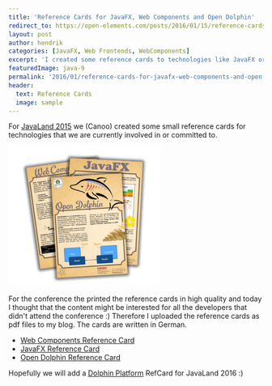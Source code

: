 ```yaml
---
title: 'Reference Cards for JavaFX, Web Components and Open Dolphin'
redirect_to: https://open-elements.com/posts/2016/01/15/reference-cards-for-javafx-web-components-and-open-dolphin/
layout: post
author: hendrik
categories: [JavaFX, Web Frontends, WebComponents]
excerpt: 'I created some reference cards to technologies like JavaFX or WebCompnents as handouts for conferences. Since today you can download this ref cards as pdfs.'
featuredImage: java-9
permalink: '2016/01/reference-cards-for-javafx-web-components-and-open-dolphin/'
header:
  text: Reference Cards
  image: sample
---
```


For [JavaLand 2015](https://www.javaland.eu/de/home/) we (Canoo) created some small reference cards for technologies that we are currently involved in or committed
to.

![cards](/assets/posts/guigarage-legacy/cards-300x276.png)

For the conference the printed the reference cards in high quality and today I thought that the content might be interested for all the developers that didn't attend the conference :) Therefore I uploaded the reference cards as pdf files to my blog. The cards are written in German.

* [Web Components Reference Card](/assets/downloads/ref-cards/canoo-webcomponents.pdf)
* [JavaFX Reference Card](/assets/downloads/ref-cards/canoo-javafx.pdf)
* [Open Dolphin Reference Card](/assets/downloads/ref-cards/canoo-od.pdf)

Hopefully we will add a [Dolphin Platform](https://github.com/canoo/dolphin-platform) RefCard for JavaLand 2016 :)
